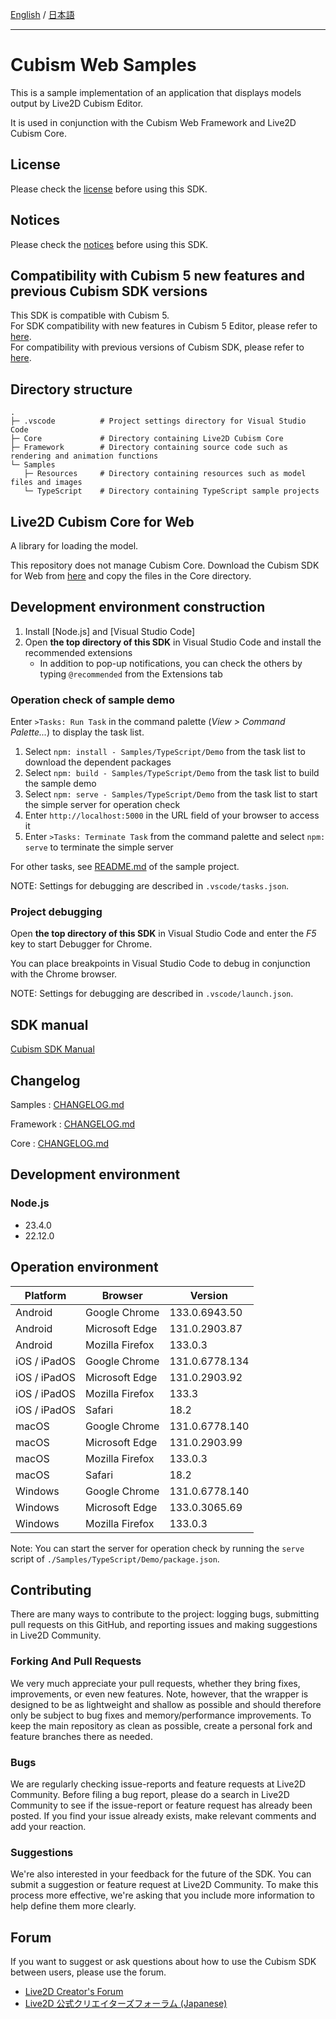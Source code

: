 [English](README.md) / [日本語](README.ja.md)

---

# Cubism Web Samples

This is a sample implementation of an application that displays models output by Live2D Cubism Editor.

It is used in conjunction with the Cubism Web Framework and Live2D Cubism Core.


## License

Please check the [license](LICENSE.md) before using this SDK.


## Notices

Please check the [notices](NOTICE.md) before using this SDK.


## Compatibility with Cubism 5 new features and previous Cubism SDK versions

This SDK is compatible with Cubism 5.  
For SDK compatibility with new features in Cubism 5 Editor, please refer to [here](https://docs.live2d.com/en/cubism-sdk-manual/cubism-5-new-functions/).  
For compatibility with previous versions of Cubism SDK, please refer to [here](https://docs.live2d.com/en/cubism-sdk-manual/compatibility-with-cubism-5/).



## Directory structure

```
.
├─ .vscode          # Project settings directory for Visual Studio Code
├─ Core             # Directory containing Live2D Cubism Core
├─ Framework        # Directory containing source code such as rendering and animation functions
└─ Samples
   ├─ Resources     # Directory containing resources such as model files and images
   └─ TypeScript    # Directory containing TypeScript sample projects
```


## Live2D Cubism Core for Web

A library for loading the model.

This repository does not manage Cubism Core.
Download the Cubism SDK for Web from [here](https://www.live2d.com/download/cubism-sdk/download-web/) and copy the files in the Core directory.


## Development environment construction

1. Install [Node.js] and [Visual Studio Code]
1. Open **the top directory of this SDK** in Visual Studio Code and install the recommended extensions
    * In addition to pop-up notifications, you can check the others by typing `@recommended` from the Extensions tab

### Operation check of sample demo

Enter `>Tasks: Run Task` in the command palette (*View > Command Palette...*) to display the task list.

1. Select `npm: install - Samples/TypeScript/Demo` from the task list to download the dependent packages
1. Select `npm: build - Samples/TypeScript/Demo` from the task list to build the sample demo
1. Select `npm: serve - Samples/TypeScript/Demo` from the task list to start the simple server for operation check
1. Enter `http://localhost:5000` in the URL field of your browser to access it
1. Enter `>Tasks: Terminate Task` from the command palette and select `npm: serve` to terminate the simple server

For other tasks, see [README.md](Samples/TypeScript/README.md) of the sample project.

NOTE: Settings for debugging are described in `.vscode/tasks.json`.

### Project debugging

Open **the top directory of this SDK** in Visual Studio Code and enter the *F5* key to start Debugger for Chrome.

You can place breakpoints in Visual Studio Code to debug in conjunction with the Chrome browser.

NOTE: Settings for debugging are described in `.vscode/launch.json`.


## SDK manual

[Cubism SDK Manual](https://docs.live2d.com/cubism-sdk-manual/top/)


## Changelog

Samples : [CHANGELOG.md](CHANGELOG.md)

Framework : [CHANGELOG.md](Framework/CHANGELOG.md)

Core : [CHANGELOG.md](Core/CHANGELOG.md)


## Development environment

### Node.js

* 23.4.0
* 22.12.0


## Operation environment

| Platform | Browser | Version |
| --- | --- | --- |
| Android | Google Chrome | 133.0.6943.50 |
| Android | Microsoft Edge | 131.0.2903.87 |
| Android | Mozilla Firefox | 133.0.3 |
| iOS / iPadOS | Google Chrome | 131.0.6778.134 |
| iOS / iPadOS | Microsoft Edge | 131.0.2903.92 |
| iOS / iPadOS | Mozilla Firefox | 133.3 |
| iOS / iPadOS | Safari | 18.2 |
| macOS | Google Chrome | 131.0.6778.140 |
| macOS | Microsoft Edge | 131.0.2903.99 |
| macOS | Mozilla Firefox | 133.0.3 |
| macOS | Safari | 18.2 |
| Windows | Google Chrome | 131.0.6778.140 |
| Windows | Microsoft Edge | 133.0.3065.69 |
| Windows | Mozilla Firefox | 133.0.3 |

Note: You can start the server for operation check by running the `serve` script of `./Samples/TypeScript/Demo/package.json`.


## Contributing

There are many ways to contribute to the project: logging bugs, submitting pull requests on this GitHub, and reporting issues and making suggestions in Live2D Community.

### Forking And Pull Requests

We very much appreciate your pull requests, whether they bring fixes, improvements, or even new features. Note, however, that the wrapper is designed to be as lightweight and shallow as possible and should therefore only be subject to bug fixes and memory/performance improvements. To keep the main repository as clean as possible, create a personal fork and feature branches there as needed.

### Bugs

We are regularly checking issue-reports and feature requests at Live2D Community. Before filing a bug report, please do a search in Live2D Community to see if the issue-report or feature request has already been posted. If you find your issue already exists, make relevant comments and add your reaction.

### Suggestions

We're also interested in your feedback for the future of the SDK. You can submit a suggestion or feature request at Live2D Community. To make this process more effective, we're asking that you include more information to help define them more clearly.


## Forum

If you want to suggest or ask questions about how to use the Cubism SDK between users, please use the forum.

- [Live2D Creator's Forum](https://community.live2d.com/)
- [Live2D 公式クリエイターズフォーラム (Japanese)](https://creatorsforum.live2d.com/)
